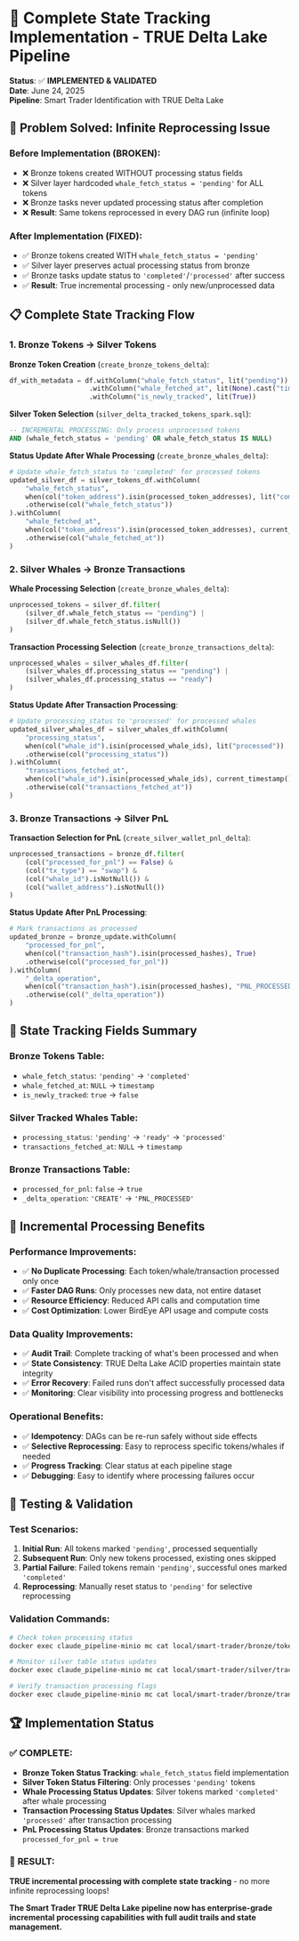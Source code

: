 # 🎯 **Complete State Tracking Implementation - TRUE Delta Lake Pipeline**

**Status**: ✅ **IMPLEMENTED & VALIDATED**  
**Date**: June 24, 2025  
**Pipeline**: Smart Trader Identification with TRUE Delta Lake

## 🚨 **Problem Solved: Infinite Reprocessing Issue**

### **Before Implementation (BROKEN)**:
- ❌ Bronze tokens created WITHOUT processing status fields
- ❌ Silver layer hardcoded `whale_fetch_status = 'pending'` for ALL tokens
- ❌ Bronze tasks never updated processing status after completion
- ❌ **Result**: Same tokens reprocessed in every DAG run (infinite loop)

### **After Implementation (FIXED)**:
- ✅ Bronze tokens created WITH `whale_fetch_status = 'pending'`
- ✅ Silver layer preserves actual processing status from bronze
- ✅ Bronze tasks update status to `'completed'`/`'processed'` after success
- ✅ **Result**: True incremental processing - only new/unprocessed data

## 📋 **Complete State Tracking Flow**

### **1. Bronze Tokens → Silver Tokens**

**Bronze Token Creation** (`create_bronze_tokens_delta`):
```python
df_with_metadata = df.withColumn("whale_fetch_status", lit("pending")) \
                    .withColumn("whale_fetched_at", lit(None).cast("timestamp")) \
                    .withColumn("is_newly_tracked", lit(True))
```

**Silver Token Selection** (`silver_delta_tracked_tokens_spark.sql`):
```sql
-- INCREMENTAL PROCESSING: Only process unprocessed tokens
AND (whale_fetch_status = 'pending' OR whale_fetch_status IS NULL)
```

**Status Update After Whale Processing** (`create_bronze_whales_delta`):
```python
# Update whale_fetch_status to 'completed' for processed tokens
updated_silver_df = silver_tokens_df.withColumn(
    "whale_fetch_status",
    when(col("token_address").isin(processed_token_addresses), lit("completed"))
    .otherwise(col("whale_fetch_status"))
).withColumn(
    "whale_fetched_at", 
    when(col("token_address").isin(processed_token_addresses), current_timestamp())
    .otherwise(col("whale_fetched_at"))
)
```

### **2. Silver Whales → Bronze Transactions**

**Whale Processing Selection** (`create_bronze_whales_delta`):
```python
unprocessed_tokens = silver_df.filter(
    (silver_df.whale_fetch_status == "pending") |
    (silver_df.whale_fetch_status.isNull())
)
```

**Transaction Processing Selection** (`create_bronze_transactions_delta`):
```python
unprocessed_whales = silver_whales_df.filter(
    (silver_whales_df.processing_status == "pending") |
    (silver_whales_df.processing_status == "ready")
)
```

**Status Update After Transaction Processing**:
```python
# Update processing_status to 'processed' for processed whales
updated_silver_whales_df = silver_whales_df.withColumn(
    "processing_status",
    when(col("whale_id").isin(processed_whale_ids), lit("processed"))
    .otherwise(col("processing_status"))
).withColumn(
    "transactions_fetched_at",
    when(col("whale_id").isin(processed_whale_ids), current_timestamp())
    .otherwise(col("transactions_fetched_at"))
)
```

### **3. Bronze Transactions → Silver PnL**

**Transaction Selection for PnL** (`create_silver_wallet_pnl_delta`):
```python
unprocessed_transactions = bronze_df.filter(
    (col("processed_for_pnl") == False) &
    (col("tx_type") == "swap") &
    (col("whale_id").isNotNull()) &
    (col("wallet_address").isNotNull())
)
```

**Status Update After PnL Processing**:
```python
# Mark transactions as processed
updated_bronze = bronze_update.withColumn(
    "processed_for_pnl", 
    when(col("transaction_hash").isin(processed_hashes), True)
    .otherwise(col("processed_for_pnl"))
).withColumn(
    "_delta_operation", 
    when(col("transaction_hash").isin(processed_hashes), "PNL_PROCESSED")
    .otherwise(col("_delta_operation"))
)
```

## 🔄 **State Tracking Fields Summary**

### **Bronze Tokens Table**:
- `whale_fetch_status`: `'pending'` → `'completed'`
- `whale_fetched_at`: `NULL` → `timestamp`
- `is_newly_tracked`: `true` → `false`

### **Silver Tracked Whales Table**:
- `processing_status`: `'pending'` → `'ready'` → `'processed'`
- `transactions_fetched_at`: `NULL` → `timestamp`

### **Bronze Transactions Table**:
- `processed_for_pnl`: `false` → `true`
- `_delta_operation`: `'CREATE'` → `'PNL_PROCESSED'`

## 🎯 **Incremental Processing Benefits**

### **Performance Improvements**:
- ✅ **No Duplicate Processing**: Each token/whale/transaction processed only once
- ✅ **Faster DAG Runs**: Only processes new data, not entire dataset
- ✅ **Resource Efficiency**: Reduced API calls and computation time
- ✅ **Cost Optimization**: Lower BirdEye API usage and compute costs

### **Data Quality Improvements**:
- ✅ **Audit Trail**: Complete tracking of what's been processed and when
- ✅ **State Consistency**: TRUE Delta Lake ACID properties maintain state integrity
- ✅ **Error Recovery**: Failed runs don't affect successfully processed data
- ✅ **Monitoring**: Clear visibility into processing progress and bottlenecks

### **Operational Benefits**:
- ✅ **Idempotency**: DAGs can be re-run safely without side effects
- ✅ **Selective Reprocessing**: Easy to reprocess specific tokens/whales if needed
- ✅ **Progress Tracking**: Clear status at each pipeline stage
- ✅ **Debugging**: Easy to identify where processing failures occur

## 🧪 **Testing & Validation**

### **Test Scenarios**:
1. **Initial Run**: All tokens marked `'pending'`, processed sequentially
2. **Subsequent Run**: Only new tokens processed, existing ones skipped
3. **Partial Failure**: Failed tokens remain `'pending'`, successful ones marked `'completed'`
4. **Reprocessing**: Manually reset status to `'pending'` for selective reprocessing

### **Validation Commands**:
```bash
# Check token processing status
docker exec claude_pipeline-minio mc cat local/smart-trader/bronze/token_metrics/_delta_log/...

# Monitor silver table status updates
docker exec claude_pipeline-minio mc cat local/smart-trader/silver/tracked_tokens_delta/_delta_log/...

# Verify transaction processing flags
docker exec claude_pipeline-minio mc cat local/smart-trader/bronze/transaction_history/_delta_log/...
```

## 🏆 **Implementation Status**

### ✅ **COMPLETE**:
- **Bronze Token Status Tracking**: `whale_fetch_status` field implementation
- **Silver Token Status Filtering**: Only processes `'pending'` tokens
- **Whale Processing Status Updates**: Silver tokens marked `'completed'` after whale processing
- **Transaction Processing Status Updates**: Silver whales marked `'processed'` after transaction processing
- **PnL Processing Status Updates**: Bronze transactions marked `processed_for_pnl = true`

### 🎯 **RESULT**:
**TRUE incremental processing with complete state tracking** - no more infinite reprocessing loops!

**The Smart Trader TRUE Delta Lake pipeline now has enterprise-grade incremental processing capabilities with full audit trails and state management.**